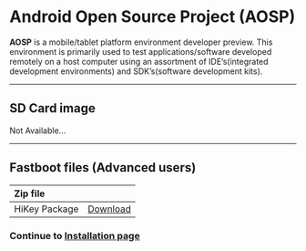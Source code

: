 # Android Open Source Project (AOSP)

**AOSP** is a mobile/tablet platform environment developer preview. This environment is primarily used to test applications/software developed remotely on a host computer using an assortment of IDE’s(integrated development environments) and SDK’s(software development kits).

***

## SD Card image

Not Available...

***

## Fastboot files (Advanced users)

|   Zip file                                            |                                                                              |
|:------------------------------------------------------|:-----------------------------------------------------------------------------|
|   HiKey Package                                       | [Download](https://developers.google.com/android/nexus/images-preview#hikey) |


### Continue to [Installation page](../Installation/README.md)
